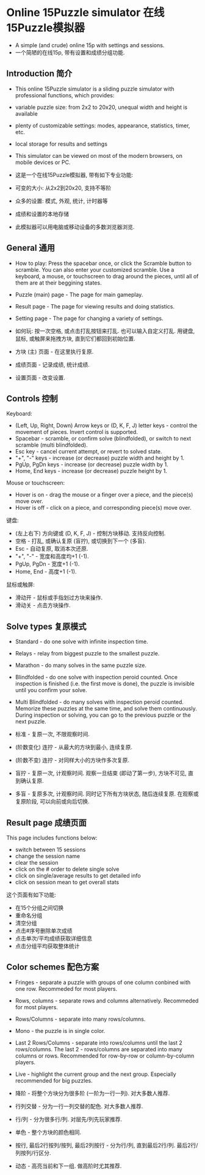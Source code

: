 Online 15Puzzle simulator 在线15Puzzle模拟器
==========
- A simple (and crude) online 15p with settings and sessions.
- 一个简陋的在线15p, 带有设置和成绩分组功能.

Introduction 简介
----------
- This online 15Puzzle simulator is a sliding puzzle simulator with professional functions, which provides:
- variable puzzle size: from 2x2 to 20x20, unequal width and height is available
- plenty of customizable settings: modes, appearance, statistics, timer, etc.
- local storage for results and settings
- This simulator can be viewed on most of the modern browsers, on mobile devices or PC.

- 这是一个在线15Puzzle模拟器, 带有如下专业功能:
- 可变的大小: 从2x2到20x20, 支持不等阶
- 众多的设置: 模式, 外观, 统计, 计时器等
- 成绩和设置的本地存储
- 此模拟器可以用电脑或移动设备的多数浏览器浏览.

General 通用
----------
- How to play: Press the spacebar once, or click the Scramble button to scramble. You can also enter your customized scramble. Use a keyboard, a mouse, or touchscreen to drag around the pieces, until all of them are at their beggining states.

- Puzzle (main) page - The page for main gameplay.
- Result page - The page for viewing results and doing statistics.
- Setting page - The page for changing a variety of settings.

- 如何玩: 按一次空格, 或点击打乱按钮来打乱. 也可以输入自定义打乱. 用键盘, 鼠标, 或触屏来拖拽方块, 直到它们都回到初始位置.

- 方块 (主) 页面 - 在这里执行复原.
- 成绩页面 - 记录成绩, 统计成绩.
- 设置页面 - 改变设置.

Controls 控制
----------
Keyboard:
- (Left, Up, Right, Down) Arrow keys or (D, K, F, J) letter keys - control the movement of pieces. Invert control is supported.
- Spacebar - scramble, or confirm solve (blindfolded), or switch to next scramble (multi blindfolded).
- Esc key - cancel current attempt, or revert to solved state.
- "+", "-" keys - increase (or decrease) puzzle width and height by 1.
- PgUp, PgDn keys - increase (or decrease) puzzle width by 1.
- Home, End keys - increase (or decrease) puzzle height by 1.

Mouse or touchscreen:
- Hover is on - drag the mouse or a finger over a piece, and the piece(s) move over.
- Hover is off - click on a piece, and corresponding piece(s) move over.

键盘:
- (左上右下) 方向键或 (D, K, F, J) - 控制方块移动. 支持反向控制.
- 空格 - 打乱, 或确认复原 (盲拧), 或切换到下一个 (多盲).
- Esc - 自动复原, 取消本次还原.
- "+", "-" - 宽度和高度均+1 (-1).
- PgUp, PgDn - 宽度+1 (-1).
- Home, End - 高度+1 (-1).

鼠标或触屏:
- 滑动开 - 鼠标或手指划过方块来操作.
- 滑动关 - 点击方块操作.

Solve types 复原模式
----------
- Standard - do one solve with infinite inspection time.
- Relays - relay from biggest puzzle to the smallest puzzle.
- Marathon - do many solves in the same puzzle size.
- Blindfolded - do one solve with inspection peroid counted. Once inspection is finished (i.e. the first move is done), the puzzle is invisible until you confirm your solve.
- Multi Blindfolded - do many solves with inspection peroid counted. Memorize these puzzles at the same time, and solve them continuously. During inspection or solving, you can go to the previous puzzle or the next puzzle.

- 标准 - 复原一次, 不限观察时间.
- (阶数变化) 连拧 - 从最大的方块到最小, 连续复原.
- (阶数不变) 连拧 - 对同样大小的方块作多次复原.
- 盲拧 - 复原一次, 计观察时间. 观察一旦结束 (即动了第一步), 方块不可见, 直到确认复原.
- 多盲 - 复原多次, 计观察时间. 同时记下所有方块状态, 随后连续复原. 在观察或复原阶段, 可以向前或向后切换.

Result page 成绩页面
----------
This page includes functions below:
- switch between 15 sessions
- change the session name
- clear the session
- click on the # order to delete single solve
- click on single/average results to get detailed info
- click on session mean to get overall stats

这个页面有如下功能:
- 在15个分组之间切换
- 重命名分组
- 清空分组
- 点击#序号删除单次成绩
- 点击单次/平均成绩获取详细信息
- 点击分组平均获取整体统计

Color schemes 配色方案
----------
- Fringes - separate a puzzle with groups of one column conbined with one row. Recommeded for most players.
- Rows, columns - separate rows and columns alternatively. Recommeded for most players.
- Rows/Columns - separate into many rows/columns.
- Mono - the puzzle is in single color.
- Last 2 Rows/Columns - separate into rows/columns until the last 2 rows/columns. The last 2 - rows/columns are separated into many columns or rows. Recommended for row-by-row or column-by-column players.
- Live - highlight the current group and the next group. Especially recommended for big puzzles.

- 降阶 - 将整个方块分为很多阶 (一阶为一行一列). 对大多数人推荐.
- 行列交替 - 分为一行一列交替的配色. 对大多数人推荐.
- 行/列 - 分为很多行/列. 对层先/列先玩家推荐.
- 单色 - 整个方块的颜色相同.
- 按行, 最后2行按列/按列, 最后2列按行 - 分为行/列, 直到最后2行/列. 最后2行/列按列/行区分.
- 动态 - 高亮当前和下一组. 做高阶时尤其推荐.